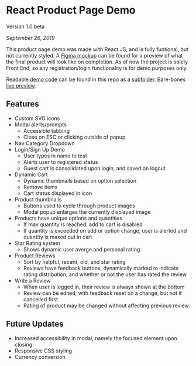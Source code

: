 # React Product Page Demo

Version 1.0 beta

*September 26, 2019*

This product page demo was made with React.JS, and is fully funtional, but not currently styled. A [Figma mockup](https://www.figma.com/file/fv202Jfted2mYOvnBm0hfZ/Shopping-Demo?node-id=0%3A1) can be found for a preview of what the final product will look like on completion. As of now the project is solely Front End, so any registration/login functionality is for demo purposes only.

Readable [demo code](https://github.com/kylewjackson/web-dev-projects/tree/master/React-Product-Page/demo-code/demo.js) can be found in this repo as a [subfolder](https://github.com/kylewjackson/web-dev-projects/tree/master/React-Product-Page/demo-code). Bare-bones [live preview](https://www.kylejackson.dev/react-product-page/).

## Features

* Custom SVG icons
* Modal alerts/prompts
  * Accessible tabbing
  * Close on ESC or clicking outside of popup
* Nav Category Dropdown
* Login/Sign Up Demo
  * User types in name to test
  * Alerts user to registered status
  * Guest cart is consolidated upon login, and saved on logout
* Dynamic Cart
  * Dynamic thumbnails based on option selection
  * Remove items
  * Cart status displayed in icon
* Product thumbnails
  * Buttons used to cycle through product images
  * Modal popup enlarges the currently displayed image
* Products have unique options and quantities
  * If max quantity is reached, add to cart is disabled
  * If quantity is exceeded on add or option change, user is alerted and quantity is maxed out in cart
* Star Rating system
  * Shows dynamic user averge and personal rating
* Product Reviews
  * Sort by helpful, recent, old, and star rating
  * Reviews have feedback buttons, dynamically marked to indicate rating distribution, and whether or not the user has rated the review
* Write a Review
  * When user is logged in, their review is always shown at the bottom
  * Review can be edited, with feedback reset on a change, but not if cancelled first.
  * Rating of product may be changed without affecting previous review.

## Future Updates

* Increased accessibility in modal, namely the focused element upon closing
* Responsive CSS styling
* Currency conversion
